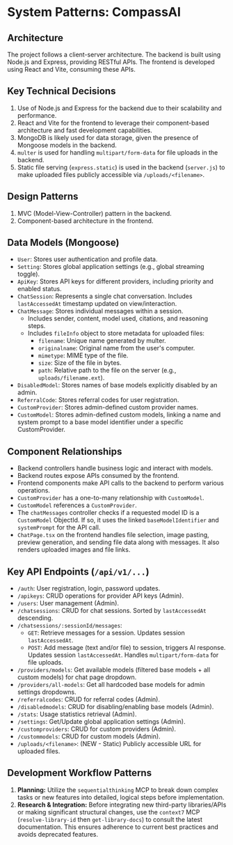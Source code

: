 # System Patterns: CompassAI

## Architecture
The project follows a client-server architecture. The backend is built using Node.js and Express, providing RESTful APIs. The frontend is developed using React and Vite, consuming these APIs.

## Key Technical Decisions
1. Use of Node.js and Express for the backend due to their scalability and performance.
2. React and Vite for the frontend to leverage their component-based architecture and fast development capabilities.
3. MongoDB is likely used for data storage, given the presence of Mongoose models in the backend.
4. `multer` is used for handling `multipart/form-data` for file uploads in the backend.
5. Static file serving (`express.static`) is used in the backend (`server.js`) to make uploaded files publicly accessible via `/uploads/<filename>`.

## Design Patterns
1. MVC (Model-View-Controller) pattern in the backend.
2. Component-based architecture in the frontend.

## Data Models (Mongoose)
- `User`: Stores user authentication and profile data.
- `Setting`: Stores global application settings (e.g., global streaming toggle).
- `ApiKey`: Stores API keys for different providers, including priority and enabled status.
- `ChatSession`: Represents a single chat conversation. Includes `lastAccessedAt` timestamp updated on view/interaction.
- `ChatMessage`: Stores individual messages within a session.
    - Includes sender, content, model used, citations, and reasoning steps.
    - Includes `fileInfo` object to store metadata for uploaded files:
        - `filename`: Unique name generated by multer.
        - `originalname`: Original name from the user's computer.
        - `mimetype`: MIME type of the file.
        - `size`: Size of the file in bytes.
        - `path`: Relative path to the file on the server (e.g., `uploads/filename.ext`).
- `DisabledModel`: Stores names of base models explicitly disabled by an admin.
- `ReferralCode`: Stores referral codes for user registration.
- `CustomProvider`: Stores admin-defined custom provider names.
- `CustomModel`: Stores admin-defined custom models, linking a name and system prompt to a base model identifier under a specific CustomProvider.

## Component Relationships
- Backend controllers handle business logic and interact with models.
- Backend routes expose APIs consumed by the frontend.
- Frontend components make API calls to the backend to perform various operations.
- `CustomProvider` has a one-to-many relationship with `CustomModel`.
- `CustomModel` references a `CustomProvider`.
- The `chatMessages` controller checks if a requested model ID is a `CustomModel` ObjectId. If so, it uses the linked `baseModelIdentifier` and `systemPrompt` for the API call.
- `ChatPage.tsx` on the frontend handles file selection, image pasting, preview generation, and sending file data along with messages. It also renders uploaded images and file links.

## Key API Endpoints (`/api/v1/...`)
- `/auth`: User registration, login, password updates.
- `/apikeys`: CRUD operations for provider API keys (Admin).
- `/users`: User management (Admin).
- `/chatsessions`: CRUD for chat sessions. Sorted by `lastAccessedAt` descending.
- `/chatsessions/:sessionId/messages`:
    - `GET`: Retrieve messages for a session. Updates session `lastAccessedAt`.
    - `POST`: Add message (text and/or file) to session, triggers AI response. Updates session `lastAccessedAt`. Handles `multipart/form-data` for file uploads.
- `/providers/models`: Get available models (filtered base models + all custom models) for chat page dropdown.
- `/providers/all-models`: Get all hardcoded base models for admin settings dropdowns.
- `/referralcodes`: CRUD for referral codes (Admin).
- `/disabledmodels`: CRUD for disabling/enabling base models (Admin).
- `/stats`: Usage statistics retrieval (Admin).
- `/settings`: Get/Update global application settings (Admin).
- `/customproviders`: CRUD for custom providers (Admin).
- `/custommodels`: CRUD for custom models (Admin).
- `/uploads/<filename>`: (NEW - Static) Publicly accessible URL for uploaded files.

## Development Workflow Patterns
1.  **Planning:** Utilize the `sequentialthinking` MCP to break down complex tasks or new features into detailed, logical steps before implementation.
2.  **Research & Integration:** Before integrating new third-party libraries/APIs or making significant structural changes, use the `context7` MCP (`resolve-library-id` then `get-library-docs`) to consult the latest documentation. This ensures adherence to current best practices and avoids deprecated features.
